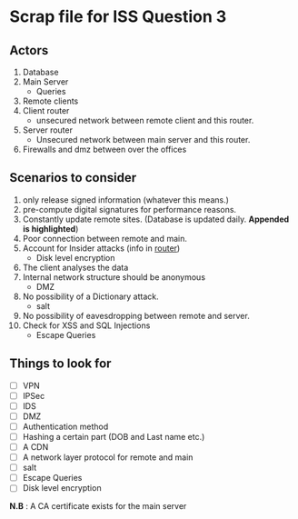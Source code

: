 # Scrap file for ISS Question 3


## Actors
  1.  Database
  2.    Main Server
        -    Queries
  3.  Remote clients
  2.  Client router
        -   unsecured network between remote client and this router.
  3.  Server router
       - Unsecured network between main server and this router.
  4.  Firewalls and dmz between over the offices
## Scenarios to consider
   1.   only release signed information (whatever this means.)
   1.   pre-compute digital signatures for performance reasons.
   2.   Constantly update remote sites. (Database is updated daily. **Appended is highlighted**)
   1.   Poor connection between remote and main.
   2.   Account for Insider attacks (info in [router](#Actors))
         - Disk level encryption
   1.   The client analyses the data
   7.   Internal network structure should be anonymous
        - DMZ
   8.   No possibility of a Dictionary attack.
        - salt
   9.   No possibility of eavesdropping between remote and server.
   10.  Check for XSS and SQL Injections
         -   Escape Queries

## Things to look for
- [ ] VPN
- [ ] IPSec
- [ ] IDS
- [ ] DMZ 
- [ ] Authentication method
- [ ] Hashing a certain part (DOB and Last name etc.)
- [ ] A CDN
- [ ] A network layer protocol for remote and main
- [ ] salt
- [ ] Escape Queries
- [ ] Disk level encryption

**N.B** : A CA certificate exists for the main server
